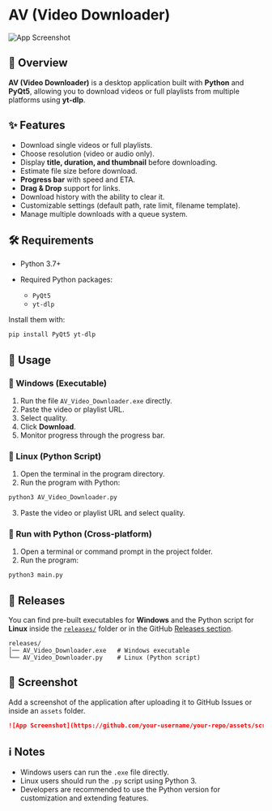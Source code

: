 # AV (Video Downloader)

![App Screenshot](https://github.com/user-attachments/assets/9b8c101a-166f-4a00-980c-96d04e87c55c)

## 📌 Overview

**AV (Video Downloader)** is a desktop application built with **Python** and **PyQt5**, allowing you to download videos or full playlists from multiple platforms using **yt-dlp**.

## ✨ Features

* Download single videos or full playlists.
* Choose resolution (video or audio only).
* Display **title, duration, and thumbnail** before downloading.
* Estimate file size before download.
* **Progress bar** with speed and ETA.
* **Drag & Drop** support for links.
* Download history with the ability to clear it.
* Customizable settings (default path, rate limit, filename template).
* Manage multiple downloads with a queue system.

## 🛠️ Requirements

* Python 3.7+
* Required Python packages:

  * `PyQt5`
  * `yt-dlp`

Install them with:

```bash
pip install PyQt5 yt-dlp
```

## 🚀 Usage

### 🔹 Windows (Executable)

1. Run the file `AV_Video_Downloader.exe` directly.
2. Paste the video or playlist URL.
3. Select quality.
4. Click **Download**.
5. Monitor progress through the progress bar.

### 🔹 Linux (Python Script)

1. Open the terminal in the program directory.
2. Run the program with Python:

```bash
python3 AV_Video_Downloader.py
```

3. Paste the video or playlist URL and select quality.

### 🔹 Run with Python (Cross-platform)

1. Open a terminal or command prompt in the project folder.
2. Run the program:

```bash
python3 main.py
```

## 📂 Releases

You can find pre-built executables for **Windows** and the Python script for **Linux** inside the [`releases/`](./releases) folder or in the GitHub [Releases section](../../releases).

```
releases/
│── AV_Video_Downloader.exe   # Windows executable
└── AV_Video_Downloader.py    # Linux (Python script)
```

## 📸 Screenshot

Add a screenshot of the application after uploading it to GitHub Issues or inside an `assets` folder.

```markdown
![App Screenshot](https://github.com/your-username/your-repo/assets/screenshot.png)
```

## ℹ️ Notes

* Windows users can run the `.exe` file directly.
* Linux users should run the `.py` script using Python 3.
* Developers are recommended to use the Python version for customization and extending features.
